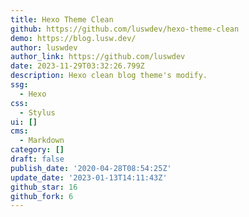 ```yaml
---
title: Hexo Theme Clean
github: https://github.com/luswdev/hexo-theme-clean
demo: https://blog.lusw.dev/
author: luswdev
author_link: https://github.com/luswdev
date: 2023-11-29T03:32:26.799Z
description: Hexo clean blog theme's modify.
ssg:
  - Hexo
css:
  - Stylus
ui: []
cms:
  - Markdown
category: []
draft: false
publish_date: '2020-04-28T08:54:25Z'
update_date: '2023-01-13T14:11:43Z'
github_star: 16
github_fork: 6
---
```

